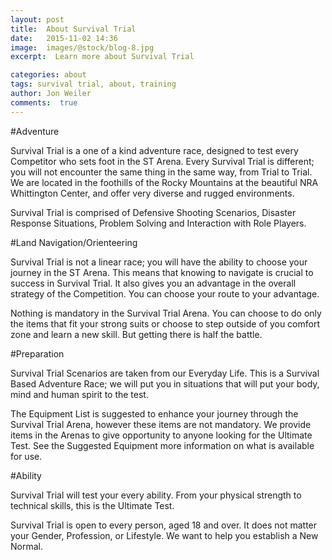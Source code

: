 ```yaml
---
layout: post
title:  About Survival Trial
date:   2015-11-02 14:36
image:  images/@stock/blog-8.jpg
excerpt:  Learn more about Survival Trial 

categories: about
tags: survival trial, about, training
author: Jon Weiler
comments:  true
---
```


#Adventure 

Survival Trial is a one of a kind adventure race, designed to test every Competitor who sets foot in the ST Arena.  Every Survival Trial is different; you will not encounter the same thing in the same way, from Trial to Trial.  We are located in the foothills of the Rocky Mountains at the beautiful NRA Whittington Center, and offer very diverse and rugged environments.

Survival Trial is comprised of Defensive Shooting Scenarios, Disaster Response Situations, Problem Solving and Interaction with Role Players.

#Land Navigation/Orienteering 

Survival Trial is not a linear race; you will have the ability to choose your journey in the ST Arena.  This means that knowing to navigate is crucial to success in Survival Trial.  It also gives you an advantage in the overall strategy of the Competition.  You can choose your route to your advantage. 

Nothing is mandatory in the Survival Trial Arena. You can choose to do only the items that fit your strong suits or choose to step outside of you comfort zone and learn a new skill. But getting there is half the battle.

#Preparation  

Survival Trial Scenarios are taken from our Everyday Life.  This is a Survival Based Adventure Race; we will put you in situations that will put your body, mind and human spirit to the test. 

The Equipment List is suggested to enhance your journey through the Survival Trial Arena, however these items are not mandatory. We provide items in the Arenas to give opportunity to anyone looking for the Ultimate Test. See the Suggested Equipment more information on what is available for use.

#Ability 

Survival Trial will test your every ability.  From your physical strength to technical skills, this is the Ultimate Test. 

Survival Trial is open to every person, aged 18 and over.  It does not matter your Gender, Profession, or Lifestyle.  We want to help you establish a New Normal.  
